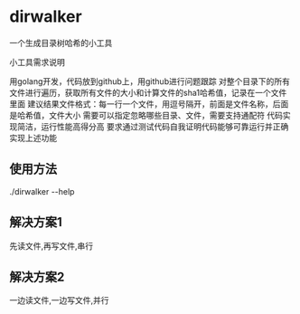 # dirwalker
一个生成目录树哈希的小工具

小工具需求说明

用golang开发，代码放到github上，用github进行问题跟踪
对整个目录下的所有文件进行遍历，获取所有文件的大小和计算文件的sha1哈希值，记录在一个文件里面
建议结果文件格式：每一行一个文件，用逗号隔开，前面是文件名称，后面是哈希值，文件大小
需要可以指定忽略哪些目录、文件，需要支持通配符
代码实现简洁，运行性能高得分高
要求通过测试代码自我证明代码能够可靠运行并正确实现上述功能

## 使用方法

./dirwalker --help

## 解决方案1
   先读文件,再写文件,串行

## 解决方案2
   一边读文件,一边写文件,并行